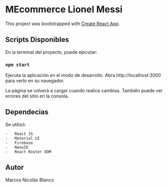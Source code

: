 # MEcommerce Lionel Messi

This project was bootstrapped with [Create React App](https://github.com/facebook/create-react-app).

## Scripts Disponibles

En la terminal del proyecto, puede ejecutar:

### `npm start`

Ejecuta la aplicación en el modo de desarrollo.
Abra http://localhost:3000 para verlo en su navegador.

La página se volverá a cargar cuando realice cambios.
También puede ver errores del sitio en la consola.

## Dependecias

Se utilizó:

    -   React JS
    -   Material UI
    -   Firebase
    -   NanoID
    -   React Router DOM

## Autor

Marcos Nicolás Blanco



